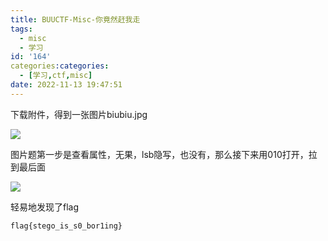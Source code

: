 ```yaml
---
title: BUUCTF-Misc-你竟然赶我走
tags:
  - misc
  - 学习
id: '164'
categories:categories:
  - [学习,ctf,misc]
date: 2022-11-13 19:47:51
---
```


下载附件，得到一张图片biubiu.jpg

![](https://pic.niaoluo.top/%E7%BD%91%E7%AB%99%E8%B0%83%E7%94%A8/misc%E9%9C%80%E8%A6%81/BUUCTF-Misc-%E4%BD%A0%E7%AB%9F%E7%84%B6%E8%B5%B6%E6%88%91%E8%B5%B0/biubiu.jpg)

图片题第一步是查看属性，无果，lsb隐写，也没有，那么接下来用010打开，拉到最后面

![](https://pic.niaoluo.top/%E7%BD%91%E7%AB%99%E8%B0%83%E7%94%A8/misc%E9%9C%80%E8%A6%81/BUUCTF-Misc-%E4%BD%A0%E7%AB%9F%E7%84%B6%E8%B5%B6%E6%88%91%E8%B5%B0/image-6-1024x699.png)

轻易地发现了flag

```
flag{stego_is_s0_bor1ing}
```